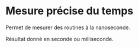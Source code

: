 # Mesure précise du temps

Permet de mesurer des routines à la nanoseconde.

Résultat donné en seconde ou milliseconde.
